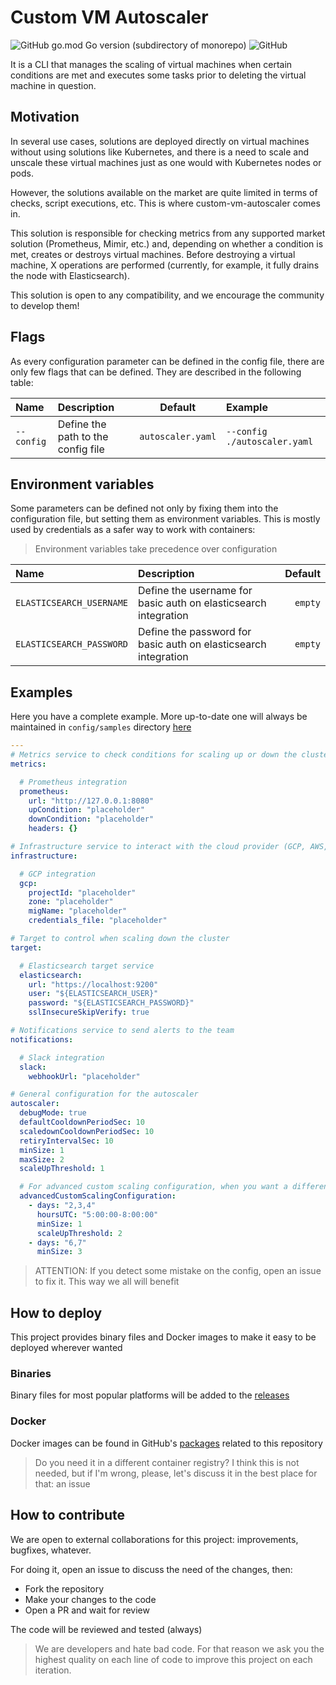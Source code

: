 # Custom VM Autoscaler

![GitHub go.mod Go version (subdirectory of monorepo)](https://img.shields.io/github/go-mod/go-version/freepik-company/custom-vm-autoscaler)
![GitHub](https://img.shields.io/github/license/freepik-company/custom-vm-autoscaler)

It is a CLI that manages the scaling of virtual machines when certain conditions are met and executes some tasks prior to deleting the virtual machine in question.

## Motivation

In several use cases, solutions are deployed directly on virtual machines without using solutions like Kubernetes, and there is a need to scale and unscale these virtual machines just as one would with Kubernetes nodes or pods.

However, the solutions available on the market are quite limited in terms of checks, script executions, etc. This is where custom-vm-autoscaler comes in.

This solution is responsible for checking metrics from any supported market solution (Prometheus, Mimir, etc.) and, depending on whether a condition is met, creates or destroys virtual machines. Before destroying a virtual machine, X operations are performed (currently, for example, it fully drains the node with Elasticsearch).

This solution is open to any compatibility, and we encourage the community to develop them!

## Flags

As every configuration parameter can be defined in the config file, there are only few flags that can be defined.
They are described in the following table:

| Name          | Description                        |      Default      | Example                      |
|:--------------|:-----------------------------------|:-----------------:|:-----------------------------|
| `--config`    | Define the path to the config file | `autoscaler.yaml` | `--config ./autoscaler.yaml` |

## Environment variables

Some parameters can be defined not only by fixing them into the configuration file, but setting them as environment
variables. This is mostly used by credentials as a safer way to work with containers:

> Environment variables take precedence over configuration

| Name                      | Description                                                          | Default | 
|:--------------------------|:---------------------------------------------------------------------|--------:|
| `ELASTICSEARCH_USERNAME`  | Define the username for basic auth on elasticsearch integration      | `empty` |
| `ELASTICSEARCH_PASSWORD`  | Define the password for basic auth on elasticsearch integration      | `empty` |

## Examples

Here you have a complete example. More up-to-date one will always be maintained in 
`config/samples` directory [here](./config/samples)

```yaml
---
# Metrics service to check conditions for scaling up or down the cluster
metrics:

  # Prometheus integration
  prometheus:
    url: "http://127.0.0.1:8080"
    upCondition: "placeholder"
    downCondition: "placeholder"
    headers: {}

# Infrastructure service to interact with the cloud provider (GCP, AWS, etc.)
infrastructure:

  # GCP integration
  gcp:
    projectId: "placeholder"
    zone: "placeholder"
    migName: "placeholder"
    credentials_file: "placeholder"

# Target to control when scaling down the cluster
target:

  # Elasticsearch target service
  elasticsearch:
    url: "https://localhost:9200"
    user: "${ELASTICSEARCH_USER}"
    password: "${ELASTICSEARCH_PASSWORD}"
    sslInsecureSkipVerify: true

# Notifications service to send alerts to the team
notifications:

  # Slack integration
  slack:
    webhookUrl: "placeholder"

# General configuration for the autoscaler
autoscaler:
  debugMode: true
  defaultCooldownPeriodSec: 10
  scaledownCooldownPeriodSec: 10
  retiryIntervalSec: 10
  minSize: 1
  maxSize: 2
  scaleUpThreshold: 1

  # For advanced custom scaling configuration, when you want a different minSize and maxSize nodes for specific moments
  advancedCustomScalingConfiguration:
    - days: "2,3,4"
      hoursUTC: "5:00:00-8:00:00"
      minSize: 1
      scaleUpThreshold: 2
    - days: "6,7"
      minSize: 3
```

> ATTENTION:
> If you detect some mistake on the config, open an issue to fix it. This way we all will benefit

## How to deploy

This project provides binary files and Docker images to make it easy to be deployed wherever wanted

### Binaries

Binary files for most popular platforms will be added to the [releases](https://github.com/freepik-company/custom-vm-autoscaler/releases)

### Docker

Docker images can be found in GitHub's [packages](https://github.com/freepik-company/custom-vm-autoscaler/pkgs/container/custom-vm-autoscaler) 
related to this repository

> Do you need it in a different container registry? I think this is not needed, but if I'm wrong, please, let's discuss 
> it in the best place for that: an issue

## How to contribute

We are open to external collaborations for this project: improvements, bugfixes, whatever.

For doing it, open an issue to discuss the need of the changes, then:

- Fork the repository
- Make your changes to the code
- Open a PR and wait for review

The code will be reviewed and tested (always)

> We are developers and hate bad code. For that reason we ask you the highest quality
> on each line of code to improve this project on each iteration.